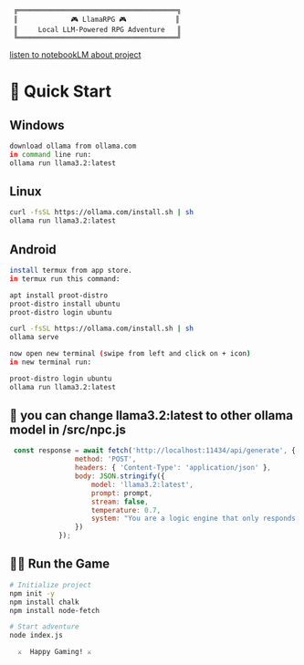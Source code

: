 ```ascii
 ╔═══════════════════════════════════════╗
 ║             🎮 LlamaRPG 🎮            ║
 ║     Local LLM-Powered RPG Adventure   ║
 ╚═══════════════════════════════════════╝
```

[listen to notebookLM about project](https://notebooklm.google.com/notebook/deffedb1-a968-438c-b613-e7f9ac845cd4/audio)


# 🚀 Quick Start 

## Windows
```bash
download ollama from ollama.com
in command line run:
ollama run llama3.2:latest
```


## Linux
```bash
curl -fsSL https://ollama.com/install.sh | sh
ollama run llama3.2:latest
```


## Android
```bash
install termux from app store.
in termux run this command:

apt install proot-distro
proot-distro install ubuntu
proot-distro login ubuntu

curl -fsSL https://ollama.com/install.sh | sh
ollama serve

now open new terminal (swipe from left and click on + icon)
in new terminal run:

proot-distro login ubuntu
ollama run llama3.2:latest
```

## 🔧 you can change llama3.2:latest to other ollama model in /src/npc.js 
```javascript
 const response = await fetch('http://localhost:11434/api/generate', {
                method: 'POST',
                headers: { 'Content-Type': 'application/json' },
                body: JSON.stringify({
                    model: 'llama3.2:latest',
                    prompt: prompt,
                    stream: false,
                    temperature: 0.7,
                    system: "You are a logic engine that only responds with valid JSON objects. Never include explanations or additional text."
                })
            });
```

## 🏃‍♂️ Run the Game
```bash
# Initialize project
npm init -y
npm install chalk
npm install node-fetch

# Start adventure
node index.js
```

```ascii
  ⚔️  Happy Gaming! ⚔️
```

